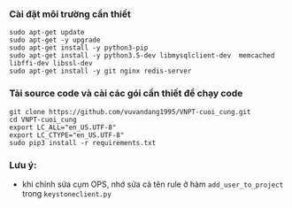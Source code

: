 ### Cài đặt môi trường cần thiết 
```
sudo apt-get update
sudo apt-get -y upgrade
sudo apt-get install -y python3-pip 
sudo apt-get install -y python3.5-dev libmysqlclient-dev  memcached libffi-dev libssl-dev
sudo apt-get install -y git nginx redis-server
```

### Tải source code và cài các gói cần thiết để chạy code 
```
git clone https://github.com/vuvandang1995/VNPT-cuoi_cung.git
cd VNPT-cuoi_cung
export LC_ALL="en_US.UTF-8"
export LC_CTYPE="en_US.UTF-8"
sudo pip3 install -r requirements.txt
```

### Lưu ý:
- khi chỉnh sửa cụm OPS, nhớ sửa cả tên rule ở hàm `add_user_to_project` trong `keystoneclient.py`
